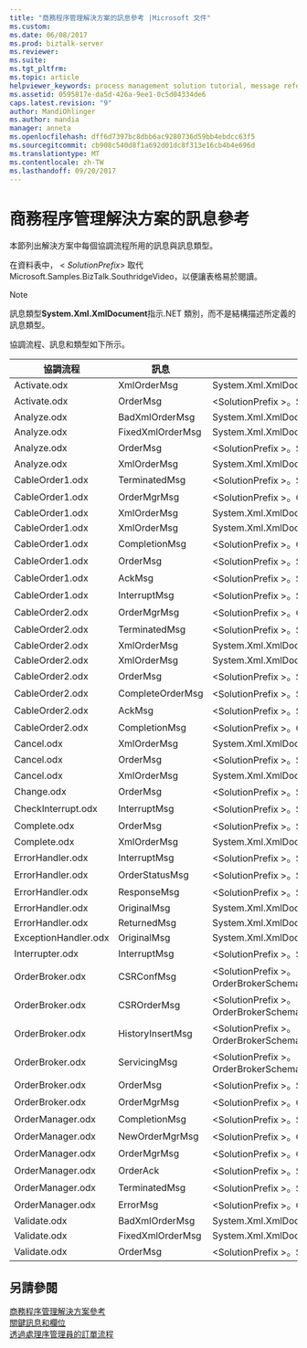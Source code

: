 ```yaml
---
title: "商務程序管理解決方案的訊息參考 |Microsoft 文件"
ms.custom: 
ms.date: 06/08/2017
ms.prod: biztalk-server
ms.reviewer: 
ms.suite: 
ms.tgt_pltfrm: 
ms.topic: article
helpviewer_keywords: process management solution tutorial, message reference
ms.assetid: 0595817e-da5d-426a-9ee1-0c5d04334de6
caps.latest.revision: "9"
author: MandiOhlinger
ms.author: mandia
manager: anneta
ms.openlocfilehash: dff6d7397bc8dbb6ac9280736d59bb4ebdcc63f5
ms.sourcegitcommit: cb908c540d8f1a692d01dc8f313e16cb4b4e696d
ms.translationtype: MT
ms.contentlocale: zh-TW
ms.lasthandoff: 09/20/2017
---
```

# <a name="message-reference-for-the-business-process-management-solution"></a>商務程序管理解決方案的訊息參考
本節列出解決方案中每個協調流程所用的訊息與訊息類型。  
  
 在資料表中， \< *SolutionPrefix*> 取代 Microsoft.Samples.BizTalk.SouthridgeVideo，以便讓表格易於閱讀。  
  
> [!NOTE]
>  訊息類型**System.Xml.XmlDocument**指示.NET 類別，而不是結構描述所定義的訊息類型。  
  
 協調流程、訊息和類型如下所示。  
  
|協調流程|訊息|訊息類型|  
|-------------------|-------------|------------------|  
|Activate.odx|XmlOrderMsg|System.Xml.XmlDocument|  
|Activate.odx|OrderMsg|\<SolutionPrefix >。Schemas.OrderSchema|  
|Analyze.odx|BadXmlOrderMsg|System.Xml.XmlDocument|  
|Analyze.odx|FixedXmlOrderMsg|System.Xml.XmlDocument|  
|Analyze.odx|OrderMsg|\<SolutionPrefix >。Schemas.OrderSchema|  
|Analyze.odx|XmlOrderMsg|System.Xml.XmlDocument|  
|CableOrder1.odx|TerminatedMsg|\<SolutionPrefix >。SchemaClasses.Terminated|  
|CableOrder1.odx|OrderMgrMsg|\<SolutionPrefix >。OrderManager.OrderMgrMsgType|  
|CableOrder1.odx|XmlOrderMsg|System.Xml.XmlDocument|  
|CableOrder1.odx|XmlOrderMsg|System.Xml.XmlDocument|  
|CableOrder1.odx|CompletionMsg|\<SolutionPrefix >。OrderManager.OrderMgrMsgType|  
|CableOrder1.odx|OrderMsg|\<SolutionPrefix >。Schemas.OrderSchema|  
|CableOrder1.odx|AckMsg|\<SolutionPrefix >。SchemaClasses.OrderAck|  
|CableOrder1.odx|InterruptMsg|\<SolutionPrefix >。SchemaClasses.Interrupt|  
|CableOrder2.odx|OrderMgrMsg|\<SolutionPrefix >。OrderManager.OrderMgrMsgType|  
|CableOrder2.odx|TerminatedMsg|\<SolutionPrefix >。SchemaClasses.Terminated|  
|CableOrder2.odx|XmlOrderMsg|System.Xml.XmlDocument|  
|CableOrder2.odx|XmlOrderMsg|System.Xml.XmlDocument|  
|CableOrder2.odx|OrderMsg|\<SolutionPrefix >。Schemas.OrderSchema|  
|CableOrder2.odx|CompleteOrderMsg|\<SolutionPrefix >。Schemas.OrderSchema|  
|CableOrder2.odx|AckMsg|\<SolutionPrefix >。SchemaClasses.OrderAck|  
|CableOrder2.odx|CompletionMsg|\<SolutionPrefix >。OrderManager.OrderMgrMsgType|  
|Cancel.odx|XmlOrderMsg|System.Xml.XmlDocument|  
|Cancel.odx|OrderMsg|\<SolutionPrefix >。Schemas.OrderSchema|  
|Cancel.odx|XmlOrderMsg|System.Xml.XmlDocument|  
|Change.odx|OrderMsg|\<SolutionPrefix >。Schemas.OrderSchema|  
|CheckInterrupt.odx|InterruptMsg|\<SolutionPrefix >。SchemaClasses.Interrupt|  
|Complete.odx|OrderMsg|\<SolutionPrefix >。Schemas.OrderSchema|  
|Complete.odx|XmlOrderMsg|System.Xml.XmlDocument|  
|ErrorHandler.odx|InterruptMsg|\<SolutionPrefix >。SchemaClasses.Interrupt|  
|ErrorHandler.odx|OrderStatusMsg|\<SolutionPrefix >。SchemaClasses.OrderStatus|  
|ErrorHandler.odx|ResponseMsg|\<SolutionPrefix >。SchemaClasses.OrderStatus|  
|ErrorHandler.odx|OriginalMsg|System.Xml.XmlDocument|  
|ErrorHandler.odx|ReturnedMsg|System.Xml.XmlDocument|  
|ExceptionHandler.odx|OriginalMsg|System.Xml.XmlDocument|  
|Interrupter.odx|InterruptMsg|\<SolutionPrefix >。SchemaClasses.Interrupt|  
|OrderBroker.odx|CSRConfMsg|\<SolutionPrefix >。OrderBrokerSchemas.CSR_OrderRequestSchema|  
|OrderBroker.odx|CSROrderMsg|\<SolutionPrefix >。OrderBrokerSchemas.CSR_OrderRequestSchema|  
|OrderBroker.odx|HistoryInsertMsg|\<SolutionPrefix >。OrderBrokerSchemas.SQLHistoryInsertSchema.HistoryInsert|  
|OrderBroker.odx|ServicingMsg|\<SolutionPrefix >。OrderBrokerSchemas.Servicing_OrderRequestSchema|  
|OrderBroker.odx|OrderMsg|\<SolutionPrefix >。Schemas.OrderSchema|  
|OrderBroker.odx|OrderMgrMsg|\<SolutionPrefix >。OrderBroker.OrderMgrMPMsg|  
|OrderManager.odx|CompletionMsg|\<SolutionPrefix >。SchemaClasses.OrderStatus|  
|OrderManager.odx|NewOrderMgrMsg|\<SolutionPrefix >。OrderManager.OrderMgrMsgType|  
|OrderManager.odx|OrderMgrMsg|\<SolutionPrefix >。OrderManager.OrderMgrMsgType|  
|OrderManager.odx|OrderAck|\<SolutionPrefix >。SchemaClasses.OrderAck|  
|OrderManager.odx|TerminatedMsg|\<SolutionPrefix >。SchemaClasses.Terminated|  
|OrderManager.odx|ErrorMsg|\<SolutionPrefix >。OrderManager.OrderMgrMsgType|  
|Validate.odx|BadXmlOrderMsg|System.Xml.XmlDocument|  
|Validate.odx|FixedXmlOrderMsg|System.Xml.XmlDocument|  
|Validate.odx|OrderMsg|\<SolutionPrefix >。Schemas.OrderSchema|  
  
## <a name="see-also"></a>另請參閱  
 [商務程序管理解決方案參考](../core/business-process-management-solution-reference.md)   
 [關鍵訊息和欄位](../core/key-messages-and-fields.md)   
 [透過處理序管理員的訂單流程](../core/order-flow-through-the-process-manager.md)